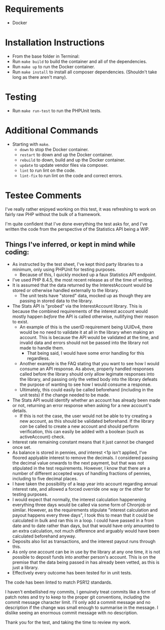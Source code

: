 # Requirements
- Docker

# Installation Instructions
- From the base folder in Terminal:
- Run `make build` to build the container and all of the dependencies.
- Run `make up` to run the Docker container.
- Run `make install` to install all composer dependencies. (Shouldn't take long as there aren't many).

# Testing
- Run `make run-test` to run the PHPUnit tests.

# Additional Commands
- Starting with `make`.
    - `down` to stop the Docker container.
    - `restart` to down and up the Docker container.
    - `rebuild` to down, build and up the Docker container.
    - `update` to update vendor files via composer.
    - `lint` to run lint on the code.
    - `lint-fix` to run lint on the code and correct errors.

# Testee Comments
I've really rather enjoyed working on this test, it was refreshing to work on fairly raw PHP without the bulk of a framework.

I'm quite confident that I've done everything the test asks for, and I've written the code from the perspective of the Statistics API being a WIP.

## Things I've inferred, or kept in mind while coding:
- As instructed by the test sheet, I've kept third party libraries to a minimum, only using PHPUnit for testing purposes.
    - Because of this, I quickly mocked up a faux Statistics API endpoint.
- I've used PHP 8.4.5, the most recent release as of the time of writing.
- It is assumed that the data returned by the InterestAccount would be stored or otherwise handled externally to the library.
    - The unit tests have "stored" data, mocked up as though they are passing in stored data to the library.
- The Stats API is "probed" via the InterestAccount library. This is because the combined requirements of the interest account would mostly happen *before* the API is called otherwise, nullifying their reason to exist.
    - An example of this is the userID requirement being UUIDv4, there would be no need to validate it at all in the library when making an account. This is because the API would be validated at the time, and invalid data and errors should not be passed into the library not made to handle them.
        - That being said, I would have some error handling for this regardless.
    - Another example is the FAQ stating that you want to see how I would consume an API response. As above, properly handled responses called before the library should only allow legimate responses into the library, and passing only the vetted body into the library defeats the purpose of wanting to see how I would consume a response.
    - Ultimately, this could easily be called beforehand (including in the unit tests) if the change needed to be made.
- The Stats API would identify whether an account has already been made or not, returning an error response when asking for a new account's details.
    - If this is not the case, the user would not be able to try creating a new account, as this should be validated beforehand. If the library *can* be called to create a new account and should perform verification, this can easily be added with a boolean (such as activeAccount) check.
- Interest rate remaining constant means that it just cannot be changed once set.
- As balance is stored in pennies, *and* interest <1p isn't applied, I've floored applyable interest to remove the decimals. I considered passing the decimal value onwards to the next payment, but that was not stipulated in the test requirements. However, I know that there are a number of different accepted ways of handling fractions of pennies, including to five decimal places.
- I have taken the possibility of a leap year into account regarding annual interest rate, and allowed a forced override one way or the other for testing purposes.
- I would expect that normally, the interest calculation happenening everything three days would be called via some form of Chronjob or similar. However, as the requirements stipulate "interest calculation and payout happens every three days", I took this to mean that it could be calculated in bulk and ran this in a loop. I could have passed in a from date and to date rather than days, but that would have only amounted to an extra calculation, not much difference and arguably would have been calculated beforehand anyway.
- Deposits also list as transactions, and the interest payout runs through this.
- As only one account can be in use by the library at any one time, it is not possible to deposit funds into another person's account. This is on the premise that the data being passed in has already been vetted, as this is just a library.
- Effectively every outcome has been tested for in unit tests.

The code has been linted to match PSR12 standards.

I haven't embellished my commits, I genuinely treat commits like a form of patch notes and try to keep to the proper git conventions, including the commit message character limit. I'll only add a commit message and no description if the change was small enough to summarise in the message. I dislike seeing an enormous commit message with no description.

Thank you for the test, and taking the time to review my work.